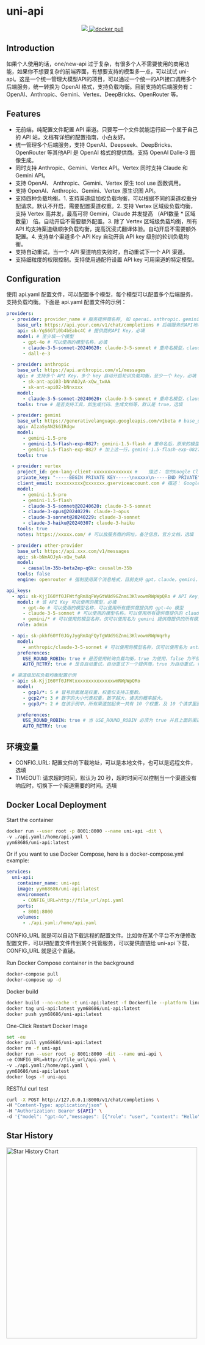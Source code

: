 # uni-api

<p align="center">
  <a href="https://t.me/uni_api">
    <img src="https://img.shields.io/badge/Join Telegram Group-blue?&logo=telegram">
  </a>
   <a href="https://hub.docker.com/repository/docker/yym68686/uni-api">
    <img src="https://img.shields.io/docker/pulls/yym68686/uni-api?color=blue" alt="docker pull">
  </a>
</p>


## Introduction

如果个人使用的话，one/new-api 过于复杂，有很多个人不需要使用的商用功能，如果你不想要复杂的前端界面，有想要支持的模型多一点，可以试试 uni-api。这是一个统一管理大模型API的项目，可以通过一个统一的API接口调用多个后端服务，统一转换为 OpenAI 格式，支持负载均衡。目前支持的后端服务有：OpenAI、Anthropic、Gemini、Vertex、DeepBricks、OpenRouter 等。

## Features

- 无前端，纯配置文件配置 API 渠道。只要写一个文件就能运行起一个属于自己的 API 站，文档有详细的配置指南，小白友好。
- 统一管理多个后端服务，支持 OpenAI、Deepseek、DeepBricks、OpenRouter 等其他API 是 OpenAI 格式的提供商。支持 OpenAI Dalle-3 图像生成。
- 同时支持 Anthropic、Gemini、Vertex API。Vertex 同时支持 Claude 和 Gemini API。
- 支持 OpenAI、 Anthropic、Gemini、Vertex 原生 tool use 函数调用。
- 支持 OpenAI、Anthropic、Gemini、Vertex 原生识图 API。
- 支持四种负载均衡。1. 支持渠道级加权负载均衡，可以根据不同的渠道权重分配请求。默认不开启，需要配置渠道权重。2. 支持 Vertex 区域级负载均衡，支持 Vertex 高并发，最高可将 Gemini，Claude 并发提高 （API数量 * 区域数量） 倍。自动开启不需要额外配置。3. 除了 Vertex 区域级负载均衡，所有 API 均支持渠道级顺序负载均衡，提高沉浸式翻译体验。自动开启不需要额外配置。4. 支持单个渠道多个 API Key 自动开启 API key 级别的轮训负载均衡。
- 支持自动重试，当一个 API 渠道响应失败时，自动重试下一个 API 渠道。
- 支持细粒度的权限控制。支持使用通配符设置 API key 可用渠道的特定模型。

## Configuration

使用 api.yaml 配置文件，可以配置多个模型，每个模型可以配置多个后端服务，支持负载均衡。下面是 api.yaml 配置文件的示例：

```yaml
providers:
  - provider: provider_name # 服务提供商名称, 如 openai、anthropic、gemini、openrouter、deepbricks，随便取名字，必填
    base_url: https://api.your.com/v1/chat/completions # 后端服务的API地址，必填
    api: sk-YgS6GTi0b4bEabc4C # 提供商的API Key，必填
    model: # 至少填一个模型
      - gpt-4o # 可以使用的模型名称，必填
      - claude-3-5-sonnet-20240620: claude-3-5-sonnet # 重命名模型，claude-3-5-sonnet-20240620 是服务商的模型名称，claude-3-5-sonnet 是重命名后的名字，可以使用简洁的名字代替原来复杂的名称，选填
      - dall-e-3

  - provider: anthropic
    base_url: https://api.anthropic.com/v1/messages
    api: # 支持多个 API Key，多个 key 自动开启轮训负载均衡，至少一个 key，必填
      - sk-ant-api03-bNnAOJyA-xQw_twAA
      - sk-ant-api02-bNnxxxx
    model:
      - claude-3-5-sonnet-20240620: claude-3-5-sonnet # 重命名模型，claude-3-5-sonnet-20240620 是服务商的模型名称，claude-3-5-sonnet 是重命名后的名字，可以使用简洁的名字代替原来复杂的名称，选填
    tools: true # 是否支持工具，如生成代码、生成文档等，默认是 true，选填

  - provider: gemini
    base_url: https://generativelanguage.googleapis.com/v1beta # base_url 支持 v1beta/v1, 仅供 Gemini 模型使用，必填
    api: AIzaSyAN2k6IRdgw
    model:
      - gemini-1.5-pro
      - gemini-1.5-flash-exp-0827: gemini-1.5-flash # 重命名后，原来的模型名字 gemini-1.5-flash-exp-0827 无法使用，如果要使用原来的名字，可以在 model 中添加原来的名字，只要加上下面一行就可以使用原来的名字了
      - gemini-1.5-flash-exp-0827 # 加上这一行，gemini-1.5-flash-exp-0827 和 gemini-1.5-flash 都可以被请求
    tools: true

  - provider: vertex
    project_id: gen-lang-client-xxxxxxxxxxxxxx #    描述： 您的Google Cloud项目ID。格式： 字符串，通常由小写字母、数字和连字符组成。获取方式： 在Google Cloud Console的项目选择器中可以找到您的项目ID。
    private_key: "-----BEGIN PRIVATE KEY-----\nxxxxx\n-----END PRIVATE" # 描述： Google Cloud Vertex AI服务账号的私钥。格式： 一个JSON格式的字符串，包含服务账号的私钥信息。获取方式： 在Google Cloud Console中创建服务账号，生成JSON格式的密钥文件，然后将其内容设置为此环境变量的值。
    client_email: xxxxxxxxxx@xxxxxxx.gserviceaccount.com # 描述： Google Cloud Vertex AI服务账号的电子邮件地址。格式： 通常是形如 "service-account-name@project-id.iam.gserviceaccount.com" 的字符串。获取方式： 在创建服务账号时生成，也可以在Google Cloud Console的"IAM与管理"部分查看服务账号详情获得。
    model:
      - gemini-1.5-pro
      - gemini-1.5-flash
      - claude-3-5-sonnet@20240620: claude-3-5-sonnet
      - claude-3-opus@20240229: claude-3-opus
      - claude-3-sonnet@20240229: claude-3-sonnet
      - claude-3-haiku@20240307: claude-3-haiku
    tools: true
    notes: https://xxxxx.com/ # 可以放服务商的网址，备注信息，官方文档，选填

  - provider: other-provider
    base_url: https://api.xxx.com/v1/messages
    api: sk-bNnAOJyA-xQw_twAA
    model:
      - causallm-35b-beta2ep-q6k: causallm-35b
    tools: false
    engine: openrouter # 强制使用某个消息格式，目前支持 gpt，claude，gemini，openrouter 原生格式，选填

api_keys:
  - api: sk-KjjI60Yf0JFWtfgRmXqFWyGtWUd9GZnmi3KlvowmRWpWpQRo # API Key，用户使用本服务需要 API key，必填
    model: # 该 API Key 可以使用的模型，必填
      - gpt-4o # 可以使用的模型名称，可以使用所有提供商提供的 gpt-4o 模型
      - claude-3-5-sonnet # 可以使用的模型名称，可以使用所有提供商提供的 claude-3-5-sonnet 模型
      - gemini/* # 可以使用的模型名称，仅可以使用名为 gemini 提供商提供的所有模型，其中 gemini 是 provider 名称，* 代表所有模型
    role: admin

  - api: sk-pkhf60Yf0JGyJygRmXqFQyTgWUd9GZnmi3KlvowmRWpWqrhy
    model:
      - anthropic/claude-3-5-sonnet # 可以使用的模型名称，仅可以使用名为 anthropic 提供商提供的 claude-3-5-sonnet 模型。其他提供商的 claude-3-5-sonnet 模型不可以使用。
    preferences:
      USE_ROUND_ROBIN: true # 是否使用轮询负载均衡，true 为使用，false 为不使用，默认为 true。开启轮训后每次请求模型按照 model 配置的顺序依次请求。与 providers 里面原始的渠道顺序无关。因此你可以设置每个 API key 请求顺序不一样。
      AUTO_RETRY: true # 是否自动重试，自动重试下一个提供商，true 为自动重试，false 为不自动重试，默认为 true

  # 渠道级加权负载均衡配置示例
  - api: sk-KjjI60Yf0JFWtxxxxxxxxxxxxxxwmRWpWpQRo
    model:
      - gcp1/*: 5 # 冒号后面就是权重，权重仅支持正整数。
      - gcp2/*: 3 # 数字的大小代表权重，数字越大，请求的概率越大。
      - gcp3/*: 2 # 在该示例中，所有渠道加起来一共有 10 个权重，及 10 个请求里面有 5 个请求会请求 gcp1/* 模型，2 个请求会请求 gcp2/* 模型，3 个请求会请求 gcp3/* 模型。

    preferences:
      USE_ROUND_ROBIN: true # 当 USE_ROUND_ROBIN 必须为 true 并且上面的渠道后面没有权重时，会按照原始的渠道顺序请求，如果有权重，会按照加权后的顺序请求。
      AUTO_RETRY: true
```

## 环境变量

- CONFIG_URL: 配置文件的下载地址，可以是本地文件，也可以是远程文件，选填
- TIMEOUT: 请求超时时间，默认为 20 秒，超时时间可以控制当一个渠道没有响应时，切换下一个渠道需要的时间。选填

## Docker Local Deployment

Start the container

```bash
docker run --user root -p 8001:8000 --name uni-api -dit \
-v ./api.yaml:/home/api.yaml \
yym68686/uni-api:latest
```

Or if you want to use Docker Compose, here is a docker-compose.yml example:

```yaml
services:
  uni-api:
    container_name: uni-api
    image: yym68686/uni-api:latest
    environment:
      - CONFIG_URL=http://file_url/api.yaml
    ports:
      - 8001:8000
    volumes:
      - ./api.yaml:/home/api.yaml
```

CONFIG_URL 就是可以自动下载远程的配置文件。比如你在某个平台不方便修改配置文件，可以把配置文件传到某个托管服务，可以提供直链给 uni-api 下载，CONFIG_URL 就是这个直链。

Run Docker Compose container in the background

```bash
docker-compose pull
docker-compose up -d
```

Docker build

```bash
docker build --no-cache -t uni-api:latest -f Dockerfile --platform linux/amd64 .
docker tag uni-api:latest yym68686/uni-api:latest
docker push yym68686/uni-api:latest
```

One-Click Restart Docker Image

```bash
set -eu
docker pull yym68686/uni-api:latest
docker rm -f uni-api
docker run --user root -p 8001:8000 -dit --name uni-api \
-e CONFIG_URL=http://file_url/api.yaml \
-v ./api.yaml:/home/api.yaml \
yym68686/uni-api:latest
docker logs -f uni-api
```

RESTful curl test

```bash
curl -X POST http://127.0.0.1:8000/v1/chat/completions \
-H "Content-Type: application/json" \
-H "Authorization: Bearer ${API}" \
-d '{"model": "gpt-4o","messages": [{"role": "user", "content": "Hello"}],"stream": true}'
```


## Star History

<a href="https://github.com/yym68686/uni-api/stargazers">
        <img width="500" alt="Star History Chart" src="https://api.star-history.com/svg?repos=yym68686/uni-api&type=Date">
</a>